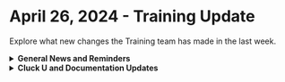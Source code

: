 # April 26, 2024 - Training Update

Explore what new changes the Training team has made in the last week.

<details>

<summary><strong>General News and Reminders</strong></summary>

* **SHOUT OUT** to Steve, Maddox, Aleksandar, Brenden, Keegan, Andrey, Tonia, and Matthew (with a PERFECT Score!) for successfully taking our [foundations-certification.md](../../../cluck-university/rewst-foundations/foundations-certification.md "mention") Exam, and collecting your prestigious **Certified Rewster** badge in Discord.&#x20;
* Eddie will be back next week with the 100 and current 200 series!

![](<../../../.gitbook/assets/Copy of Clea.png>)

* Join us in our [Cluck-U Discord channel](https://discord.com/channels/936789089703845988/1121465945295167588) if you have any questions, comments, or concerns!

</details>

<details>

<summary><strong>Cluck U and Documentation Updates</strong></summary>

**What's New at Cluck University?**

* We'd love to get your feedback on our Training and Documentation! [Please fill out this form to let us know how we can improve](https://app.sli.do/event/m8C3AjPUnuDgpkVDmPsQL3)!
* As a reminder, you can make training and documentation requests at [https://rewst.canny.io/](https://rewst.canny.io/)
* [office-hours.md](../../../cluck-university/office-hours.md "mention") page added with more information about&#x20;
* New [how-to-build-forms.md](../../../cluck-university/micro-courses/how-to-build-forms.md "mention") elective page live!
* New [working-with-options-generator-workflows-in-rewst.md](../../../cluck-university/micro-courses/working-with-options-generator-workflows-in-rewst.md "mention") elective page live!

**New & Updated Pages:**

* [april-19th-2024-bring-back-negative-time-savings-or-implement-folders.md](../../roc-open-mics/2024-roc-open-mics/april-19th-2024-bring-back-negative-time-savings-or-implement-folders.md "mention")page added
* [core-triggers.md](../../../documentation/intro-to-triggers/core-triggers.md "mention") page added
* [agent-smith](../../../documentation/agent-smith/ "mention") page updated with link to setup
* [agent-smith-configuration-overview.md](../../../documentation/agent-smith/agent-smith-configuration-overview.md "mention") page updated with new Track Agent Inventory In Azure Tables Crate section
* [ninjaone-integration-setup.md](../../../documentation/integrations/rmm/ninjaone/ninjaone-integration-setup.md "mention") page script updated
* [rewst-user-setup-and-gdap-relationship-guidance.md](../../../documentation/integrations/cloud/microsoft-cloud-integration-bundle/microsoft-csp/rewst-user-setup-and-gdap-relationship-guidance.md "mention") page steps updated
* [frequently-asked-questions.md](../../../faqs/frequently-asked-questions.md "mention") page updated with I use **Threatlocker and it's causing issues with executions in Rewst. How do I fix it?** section

</details>

